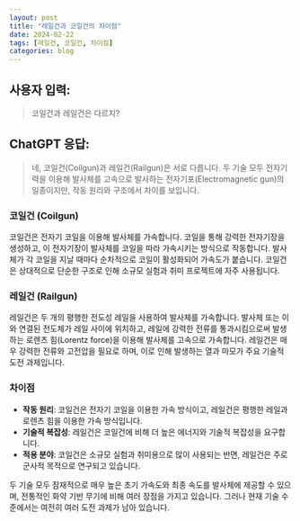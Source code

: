 ```yaml
---
layout: post
title: "레일건과 코일건의 차이점"
date: 2024-02-22
tags: [레일건, 코일건, 차이점]
categories: blog
---
```


## 사용자 입력:
> 코일건과 레일건은 다르지?

## ChatGPT 응답:
> 네, 코일건(Coilgun)과 레일건(Railgun)은 서로 다릅니다. 두 기술 모두 전자기력을 이용해 발사체를 고속으로 발사하는 전자기포(Electromagnetic gun)의 일종이지만, 작동 원리와 구조에서 차이를 보입니다.

### 코일건 (Coilgun)

코일건은 전자기 코일을 이용해 발사체를 가속합니다. 코일을 통해 강력한 전자기장을 생성하고, 이 전자기장이 발사체를 코일을 따라 가속시키는 방식으로 작동합니다. 발사체가 각 코일을 지날 때마다 순차적으로 코일이 활성화되어 가속도가 붙습니다. 코일건은 상대적으로 단순한 구조로 인해 소규모 실험과 취미 프로젝트에 자주 사용됩니다.

### 레일건 (Railgun)

레일건은 두 개의 평행한 전도성 레일을 사용하여 발사체를 가속합니다. 발사체 또는 이와 연결된 전도체가 레일 사이에 위치하고, 레일에 강력한 전류를 통과시킴으로써 발생하는 로렌츠 힘(Lorentz force)을 이용해 발사체를 고속으로 가속합니다. 레일건은 매우 강력한 전류와 고전압을 필요로 하며, 이로 인해 발생하는 열과 마모가 주요 기술적 도전 과제입니다.

### 차이점

- **작동 원리**: 코일건은 전자기 코일을 이용한 가속 방식이고, 레일건은 평행한 레일과 로렌츠 힘을 이용한 가속 방식입니다.
- **기술적 복잡성**: 레일건은 코일건에 비해 더 높은 에너지와 기술적 복잡성을 요구합니다.
- **적용 분야**: 코일건은 소규모 실험과 취미용으로 많이 사용되는 반면, 레일건은 주로 군사적 목적으로 연구되고 있습니다.

두 기술 모두 잠재적으로 매우 높은 초기 가속도와 최종 속도를 발사체에 제공할 수 있으며, 전통적인 화약 기반 무기에 비해 여러 장점을 가지고 있습니다. 그러나 현재 기술 수준에서는 여전히 여러 도전 과제가 남아 있습니다.

